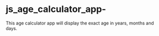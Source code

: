 # js_age_calculator_app-
This age calculator app will display the exact age in years, months and days.
